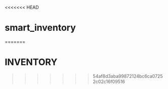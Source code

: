 <<<<<<< HEAD
# smart_inventory
=======
# INVENTORY
>>>>>>> 54af8d3aba99872124bc6ca07252c02c16f09516
